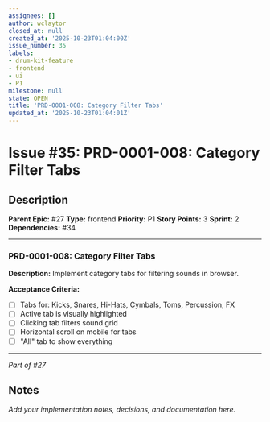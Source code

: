 ```yaml
---
assignees: []
author: wclaytor
closed_at: null
created_at: '2025-10-23T01:04:00Z'
issue_number: 35
labels:
- drum-kit-feature
- frontend
- ui
- P1
milestone: null
state: OPEN
title: 'PRD-0001-008: Category Filter Tabs'
updated_at: '2025-10-23T01:04:01Z'
---
```


# Issue #35: PRD-0001-008: Category Filter Tabs

## Description

**Parent Epic:** #27
**Type:** frontend
**Priority:** P1
**Story Points:** 3
**Sprint:** 2
**Dependencies:** #34

---

### PRD-0001-008: Category Filter Tabs

**Description:**
Implement category tabs for filtering sounds in browser.

**Acceptance Criteria:**
- [ ] Tabs for: Kicks, Snares, Hi-Hats, Cymbals, Toms, Percussion, FX
- [ ] Active tab is visually highlighted
- [ ] Clicking tab filters sound grid
- [ ] Horizontal scroll on mobile for tabs
- [ ] "All" tab to show everything

---
*Part of #27*

## Notes

_Add your implementation notes, decisions, and documentation here._
